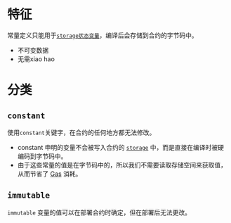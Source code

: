 # 特征
常量定义只能用于[`storage状态变量`](变量类型.md#存储位置#`storage`)，编译后会存储到合约的字节码中。
- 不可变数据
- 无需xiao hao

# 分类

## `constant`
使用`constant`关键字，在合约的任何地方都无法修改。
- constant 申明的变量不会被写入合约的 [`storage`](#引用类型#`storage`) 中，而是直接在编译时被硬编码到字节码中。
- 由于这些常量的值是在字节码中的，所以我们不需要读取存储空间来获取值，从而节省了 [Gas](Gas.md) 消耗。
## `immutable`
`immutable` 变量的值可以在部署合约时确定，但在部署后无法更改。